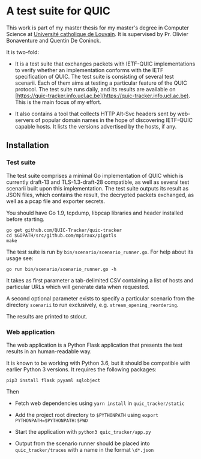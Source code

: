# A test suite for QUIC

This work is part of my master thesis for my master's degree in Computer Science at [Université catholique de Louvain](https://uclouvain.be). It is supervised by Pr. Olivier Bonaventure and Quentin De Coninck.

It is two-fold:

- It is a test suite that exchanges packets with IETF-QUIC implementations to verify whether an implementation conforms with the IETF specification of QUIC. The test suite is consisting of several test scenarii. Each of them aims at testing a particular feature of the QUIC protocol. The test suite runs daily, and its results are available on [https://quic-tracker.info.ucl.ac.be](https://quic-tracker.info.ucl.ac.be). This is the main focus of my effort.

- It also contains a tool that collects HTTP Alt-Svc headers sent by web-servers of popular domain names in the hope of discovering IETF-QUIC capable hosts. It lists the versions advertised by the hosts, if any.

## Installation

### Test suite

The test suite comprises a minimal Go implementation of QUIC which is currently draft-13 and TLS-1.3-draft-28 compatible, as well as several test scenarii built upon this implementation. The test suite outputs its result as JSON files, which contains the result, the decrypted packets exchanged, as well as a pcap file and exporter secrets.

You should have Go 1.9, tcpdump, libpcap libraries and header installed before starting.

```
go get github.com/QUIC-Tracker/quic-tracker
cd $GOPATH/src/github.com/mpiraux/pigotls
make
```


The test suite is run by `bin/scenario/scenario_runner.go`. For help about its usage see:
```
go run bin/scenario/scenario_runner.go -h
```

It takes as first parameter a tab-delimited CSV containing a list of hosts and particular URLs which will generate data when requested.

A second optional parameter exists to specify a particular scenario from the directory `scenarii` to run exclusively, e.g. `stream_opening_reordering`.

The results are printed to stdout.

### Web application

The web application is a Python Flask application that presents the test results in an human-readable way.

It is known to be working with Python 3.6, but it should be compatible with earlier Python 3 versions. It requires the following packages:

`pip3 install flask pyyaml sqlobject`

Then 

- Fetch web dependencies using `yarn install` in `quic_tracker/static`

- Add the project root directory to `$PYTHONPATH` using `export PYTHONPATH=$PYTHONPATH:$PWD`

- Start the application with `python3 quic_tracker/app.py`

- Output from the scenario runner should be placed into `quic_tracker/traces` with a name in the format `\d*.json`
